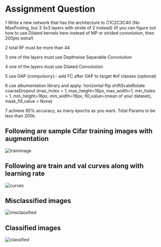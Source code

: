 # Assignment Question

1 Write a new network that has the architecture to C1C2C3C40 (No MaxPooling, but 3 3x3 layers with stride of 2 instead) (If you can figure out how to use Dilated kernels here instead of MP or strided convolution, then 200pts extra!)

2 total RF must be more than 44

3 one of the layers must use Depthwise Separable Convolution

4 one of the layers must use Dilated Convolution

5 use GAP (compulsory):- add FC after GAP to target #of classes (optional)

6 use albumentation library and apply:
horizontal flip
shiftScaleRotate
coarseDropout (max_holes = 1, max_height=16px, max_width=1, min_holes = 1, min_height=16px, min_width=16px, fill_value=(mean of your dataset), mask_fill_value = None)

7 achieve 85% accuracy, as many epochs as you want. Total Params to be less than 200k.

## Following are sample Cifar training images with augmentation
![trainimage](https://github.com/gdeotale/ERA/assets/8176219/c8f484ba-786e-4938-badb-6cc319e5d526)
## Following are train and val curves along with  learning rate
![curves](https://github.com/gdeotale/ERA/assets/8176219/c7912009-cc7d-461c-96e4-50805e2654b2)
## Misclassified images
![misclassified](https://github.com/gdeotale/ERA/assets/8176219/7622a615-1cde-492e-b3d3-f42acdaab555)
## Classified images
![classified](https://github.com/gdeotale/ERA/assets/8176219/bf554580-cd66-4d39-b42b-79b5ea620fa9)
